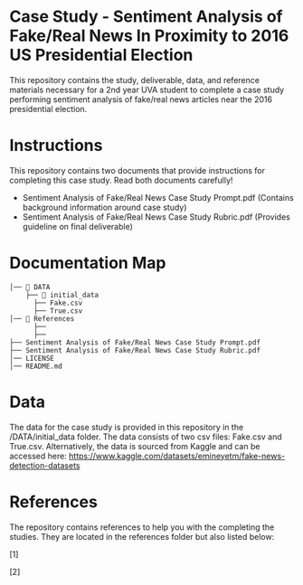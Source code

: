 # Case Study - Sentiment Analysis of Fake/Real News In Proximity to 2016 US Presidential Election
This repository contains the study, deliverable, data, and reference materials necessary for a 2nd year UVA student to complete a case study performing sentiment analysis of fake/real news articles near the 2016 presidential election.

# Instructions
This repository contains two documents that provide instructions for completing this case study. Read both documents carefully!
- Sentiment Analysis of Fake/Real News Case Study Prompt.pdf (Contains background information around case study)
- Sentiment Analysis of Fake/Real News Case Study Rubric.pdf (Provides guideline on final deliverable)

# Documentation Map
```
│── 📂 DATA 
    ├── 📂 initial_data 
      ├── Fake.csv      
      ├── True.csv
│── 📂 References
      ├──
      ├──
├── Sentiment Analysis of Fake/Real News Case Study Prompt.pdf
├── Sentiment Analysis of Fake/Real News Case Study Rubric.pdf
│── LICENSE 
│── README.md     
```

# Data
The data for the case study is provided in this repository in the /DATA/initial_data folder. The data consists of two csv files: Fake.csv and True.csv. 
Alternatively, the data is sourced from Kaggle and can be accessed here: https://www.kaggle.com/datasets/emineyetm/fake-news-detection-datasets

# References
The repository contains references to help you with the completing the studies. They are located in the references folder but also listed below:

[1] 

[2]

